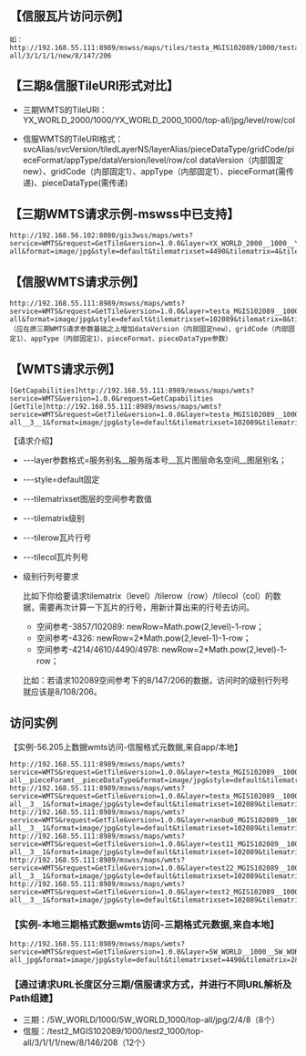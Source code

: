 ## 【信服瓦片访问示例】
```
如：http://192.168.55.111:8989/mswss/maps/tiles/testa_MGIS102089/1000/testa_1000/top-all/3/1/1/1/new/8/147/206
```

## 【三期&信服TileURI形式对比】
- 三期WMTS的TileURI：YX_WORLD_2000/1000/YX_WORLD_2000_1000/top-all/jpg/level/row/col

- 信服WMTS的TileURI格式：svcAlias/svcVersion/tiledLayerNS/layerAlias/pieceDataType/gridCode/pieceFormat/appType/dataVersion/level/row/col
	dataVersion（内部固定new）、gridCode（内部固定1）、appType（内部固定1）、pieceFormat(需传递)、pieceDataType(需传递)

## 【三期WMTS请求示例-mswss中已支持】
```
http://192.168.56.102:8080/gis3wss/maps/wmts?service=WMTS&request=GetTile&version=1.0.0&layer=YX_WORLD_2000__1000__YX_WORLD_2000_1000__top-all&format=image/jpg&style=default&tilematrixset=4490&tilematrix=4&tilerow=7&tilecol=5
```

## 【信服WMTS请求示例】
```
http://192.168.55.111:8989/mswss/maps/wmts?service=WMTS&request=GetTile&version=1.0.0&layer=testa_MGIS102089__1000__testa_1000__top-all&format=image/jpg&style=default&tilematrixset=102089&tilematrix=8&tilerow=108&tilecol=206&dataVersion=new&pieceFormat=1&pieceDataType=3
（应在原三期WMTS请求参数基础之上增加dataVersion（内部固定new）、gridCode（内部固定1）、appType（内部固定1）、pieceFormat、pieceDataType参数）
```


## 【WMTS请求示例】
```
[GetCapabilities]http://192.168.55.111:8989/mswss/maps/wmts?service=WMTS&version=1.0.0&request=GetCapabilities
[GetTile]http://192.168.55.111:8989/mswss/maps/wmts?service=WMTS&request=GetTile&version=1.0.0&layer=testa_MGIS102089__1000__testa_1000__top-all__3__1&format=image/jpg&style=default&tilematrixset=102089&tilematrix=8&tilerow=108&tilecol=206
```

【请求介绍】

- ---layer参数格式=服务别名__服务版本号__瓦片图层命名空间__图层别名；
- ---style=default固定
- ---tilematrixset图层的空间参考数值
- ---tilematrix级别
- ---tilerow瓦片行号
- ---tilecol瓦片列号

- 级别行列号要求

    比如下你给要请求tilematrix（level）/tilerow（row）/tilecol（col）的数据，需要再次计算一下瓦片的行号，用新计算出来的行号去访问。
	- 空间参考-3857/102089:	newRow=Math.pow(2,level)-1-row；
	- 空间参考-4326:	newRow=2*Math.pow(2,level-1)-1-row；
	- 空间参考-4214/4610/4490/4978:	newRow=2*Math.pow(2,level)-1-row；

	比如：若请求102089空间参考下的8/147/206的数据，访问时的级别行列号就应该是8/108/206。



## 访问实例

【实例-56.205上数据wmts访问-信服格式元数据,来自app/本地】
```
http://192.168.55.111:8989/mswss/maps/wmts?service=WMTS&request=GetTile&version=1.0.0&layer=testa_MGIS102089__1000__testa_1000__top-all__pieceForamt__pieceDataType&format=image/jpg&style=default&tilematrixset=102089&tilematrix=8&tilerow=108&tilecol=206
http://192.168.55.111:8989/mswss/maps/wmts?service=WMTS&request=GetTile&version=1.0.0&layer=testa_MGIS102089__1000__testa_1000__top-all__3__1&format=image/jpg&style=default&tilematrixset=102089&tilematrix=8&tilerow=108&tilecol=206
http://192.168.55.111:8989/mswss/maps/wmts?service=WMTS&request=GetTile&version=1.0.0&layer=nanbu0_MGIS102089__1000__nanbu0_1000__top-all__3__1&format=image/jpg&style=default&tilematrixset=102089&tilematrix=9&tilerow=220&tilecol=421
http://192.168.55.111:8989/mswss/maps/wmts?service=WMTS&request=GetTile&version=1.0.0&layer=test11_MGIS102089__1000__test11_1000__top-all__3__1&format=image/jpg&style=default&tilematrixset=102089&tilematrix=10&tilerow=437&tilecol=848
http://192.168.55.111:8989/mswss/maps/wmts?service=WMTS&request=GetTile&version=1.0.0&layer=test22_MGIS102089__1000__test22_1000__top-all__3__1&format=image/jpg&style=default&tilematrixset=102089&tilematrix=10&tilerow=437&tilecol=851
http://192.168.55.111:8989/mswss/maps/wmts?service=WMTS&request=GetTile&version=1.0.0&layer=test2_MGIS102089__1000__test2_1000__top-all__3__1&format=image/jpg&style=default&tilematrixset=102089&tilematrix=8&tilerow=108&tilecol=208
```

### 【实例-本地三期格式数据wmts访问-三期格式元数据,来自本地】
```
http://192.168.55.111:8989/mswss/maps/wmts?service=WMTS&request=GetTile&version=1.0.0&layer=5W_WORLD__1000__5W_WORLD_1000__top-all_jpg&format=image/jpg&style=default&tilematrixset=4490&tilematrix=2&tilerow=3&tilecol=8
```


### 【通过请求URL长度区分三期/信服请求方式，并进行不同URL解析及Path组建】
- 三期：/5W_WORLD/1000/5W_WORLD_1000/top-all/jpg/2/4/8（8个）
- 信服：/test2_MGIS102089/1000/test2_1000/top-all/3/1/1/1/new/8/146/208（12个）
